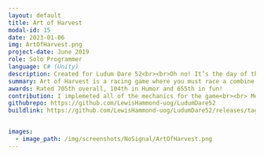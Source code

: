 ```yaml
---
layout: default
title: Art of Harvest
modal-id: 15
date: 2023-01-06
img: ArtOfHarvest.png
project-date: June 2019
role: Solo Programmer
language: C# (Unity)
description: Created for Ludum Dare 52<br><br>Oh no! It’s the day of the harvest and your have woken up late and you live deep down some winding paths! Whatever will you do!?!?!<br>Jump in a sooped-up Combine Harvester and race down the rally track to reach the harvest on time.Art of Harvest is a Art of Rally inspired rally game where you must drive a combine harvester down the rally track to reach the harvest on-time!<br> Avoid Obstacles, Hit Checkpoints and Race to the fastest time on the Online Leaderboards!
summary: Art of Harvest is a racing game where you must race a combine harvester!
awards: Rated 705th overall, 104th in Humor and 655th in fun!
contribution: I implemeted all of the mechanics for the game<br><br> Mechanics Developed<ul><li>Driving Physics & Input</li><li>Penalty System</li><li>Menus</li><li>Race Timer</li><li>Online Leaderboards</li></ul>
githubrepo: https://github.com/LewisHammond-uog/LudumDare52
buildlink: https://github.com/LewisHammond-uog/LudumDare52/releases/tag/LDRelease


images:
  - image_path: /img/screenshots/NoSignal/ArtOfHarvest.png
---
```

